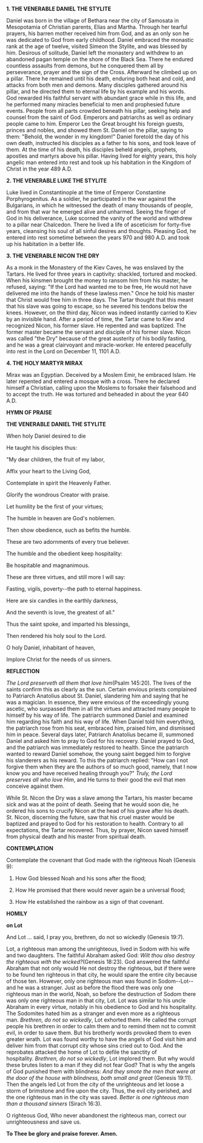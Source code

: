 
**1. THE VENERABLE DANIEL THE STYLITE**


Daniel was born in the village of Bethara near the city of Samosata in Mesopotamia of Christian parents, Elias and Martha. Through her tearful prayers, his barren mother received him from God, and as an only son he was dedicated to God from early childhood. Daniel embraced the monastic rank at the age of twelve, visited Simeon the Stylite, and was blessed by him. Desirous of solitude, Daniel left the monastery and withdrew to an abandoned pagan temple on the shore of the Black Sea. There he endured countless assaults from demons, but he conquered them all by perseverance, prayer and the sign of the Cross. Afterward he climbed up on a pillar. There he remained until his death, enduring both heat and cold, and attacks from both men and demons. Many disciples gathered around his pillar, and he directed them to eternal life by his example and his words. God rewarded His faithful servant with abundant grace while in this life, and he performed many miracles beneficial to men and prophesied future events. People from all parts crowded beneath his pillar, seeking help and counsel from the saint of God. Emperors and patriarchs as well as ordinary people came to him. Emperor Leo the Great brought his foreign guests, princes and nobles, and showed them St. Daniel on the pillar, saying to them: "Behold, the wonder in my kingdom!" Daniel foretold the day of his own death, instructed his disciples as a father to his sons, and took leave of them. At the time of his death, his disciples beheld angels, prophets, apostles and martyrs above his pillar. Having lived for eighty years, this holy angelic man entered into rest and took up his habitation in the Kingdom of Christ in the year 489 A.D.

**2. THE VENERABLE LUKE THE STYLITE**

Luke lived in Constantinople at the time of Emperor Constantine Porphyrogenitus. As a soldier, he participated in the war against the Bulgarians, in which he witnessed the death of many thousands of people, and from that war he emerged alive and unharmed. Seeing the finger of God in his deliverance, Luke scorned the vanity of the world and withdrew to a pillar near Chalcedon. There he lived a life of asceticism for forty-five years, cleansing his soul of all sinful desires and thoughts. Pleasing God, he entered into rest sometime between the years 970 and 980 A.D. and took up his habitation in a better life.

**3. THE VENERABLE NICON THE DRY**

As a monk in the Monastery of the Kiev Caves, he was enslaved by the Tartars. He lived for three years in captivity: shackled, tortured and mocked. When his kinsmen brought the money to ransom him from his master, he refused, saying: "If the Lord had wanted me to be free, He would not have delivered me into the hands of these lawless men." Once he told his master that Christ would free him in three days. The Tartar thought that this meant that his slave was going to escape, so he severed his tendons below the knees. However, on the third day, Nicon was indeed instantly carried to Kiev by an invisible hand. After a period of time, the Tartar came to Kiev and recognized Nicon, his former slave. He repented and was baptized. The former master became the servant and disciple of his former slave. Nicon was called "the Dry" because of the great austerity of his bodily fasting, and he was a great clairvoyant and miracle-worker. He entered peacefully into rest in the Lord on December 11, 1101 A.D.

**4. THE HOLY MARTYR MIRAX**

Mirax was an Egyptian. Deceived by a Moslem Emir, he embraced Islam. He later repented and entered a mosque with a cross. There he declared himself a Christian, calling upon the Moslems to forsake their falsehood and to accept the truth. He was tortured and beheaded in about the year 640 A.D.



**HYMN OF PRAISE**

**THE VENERABLE DANIEL THE STYLITE**

When holy Daniel desired to die

He taught his disciples thus:

"My dear children, the fruit of my labor,

Affix your heart to the Living God,

Contemplate in spirit the Heavenly Father.

Glorify the wondrous Creator with praise.

Let humility be the first of your virtues;

The humble in heaven are God's noblemen.

Then show obedience, such as befits the humble.

These are two adornments of every true believer.

The humble and the obedient keep hospitality:

Be hospitable and magnanimous.

These are three virtues, and still more I will say:

Fasting, vigils, poverty--the path to eternal happiness.

Here are six candles in the earthly darkness,

And the seventh is love, the greatest of all."

Thus the saint spoke, and imparted his blessings,

Then rendered his holy soul to the Lord.

O holy Daniel, inhabitant of heaven,

Implore Christ for the needs of us sinners.


**REFLECTION**

*The Lord preserveth all them that love him*(Psalm 145:20). The lives of the saints confirm this as clearly as the sun. Certain envious priests complained to Patriarch Anatolius about St. Daniel, slandering him and saying that he was a magician. In essence, they were envious of the exceedingly young ascetic, who surpassed them in all the virtues and attracted many people to himself by his way of life. The patriarch summoned Daniel and examined him regarding his faith and his way of life. When Daniel told him everything, the patriarch rose from his seat, embraced him, praised him, and dismissed him in peace. Several days later, Patriarch Anatolius became ill, summoned Daniel and asked him to pray to God for his recovery. Daniel prayed to God, and the patriarch was immediately restored to health. Since the patriarch wanted to reward Daniel somehow, the young saint begged him to forgive his slanderers as his reward. To this the patriarch replied: "How can I not forgive them when they are the authors of so much good, namely, that I now know you and have received healing through you?" *Truly, the Lord preserves all who love Him*, and He turns to their good the evil that men conceive against them.

While St. Nicon the Dry was a slave among the Tartars, his master became sick and was at the point of death. Seeing that he would soon die, he ordered his sons to crucify Nicon at the head of his grave after his death. St. Nicon, discerning the future, saw that his cruel master would be baptized and prayed to God for his restoration to health. Contrary to all expectations, the Tartar recovered. Thus, by prayer, Nicon saved himself from physical death and his master from spiritual death.



**CONTEMPLATION**

Contemplate the covenant that God made with the righteous Noah (Genesis 9):

1.  How God blessed Noah and his sons after the flood;

1.  How He promised that there would never again be a universal flood;

1.  How He established the rainbow as a sign of that covenant.



**HOMILY**

**on Lot**

And Lot … said, I pray you, brethren, do not so wickedly (Genesis 19:7).

Lot, a righteous man among the unrighteous, lived in Sodom with his wife and two daughters. The faithful Abraham asked God: *Wilt thou also destroy the righteous with the wicked?*(Genesis 18:23). God answered the faithful Abraham that not only would He not destroy the righteous, but if there were to be found ten righteous in that city, he would spare the entire city because of those ten. However, only one righteous man was found in Sodom--Lot--and he was a stranger. Just as before the flood there was only one righteous man in the world, Noah, so before the destruction of Sodom there was only one righteous man in that city, Lot. Lot was similar to his uncle Abraham in every virtue, notably in his obedience to God and his hospitality. The Sodomites hated him as a stranger and even more as a righteous man. *Brethren, do not so wickedly*, Lot exhorted them. He called the corrupt people his brethren in order to calm them and to remind them not to commit evil, in order to save them. But his brotherly words provoked them to even greater wrath. Lot was found worthy to have the angels of God visit him and deliver him from that corrupt city whose sins cried out to God. And the reprobates attacked the home of Lot to defile the sanctity of hospitality. *Brethren, do not so wickedly*, Lot implored them. But why would these brutes listen to a man if they did not fear God? That is why the angels of God punished them with blindness: *And they smote the men that were at the door of the house with blindness, both small and great* (Genesis 19:11). Then the angels led Lot from the city of the unrighteous and let loose a storm of brimstone and fire upon the city. Thus, the evil city perished, and the one righteous man in the city was saved. *Better is one righteous man than a thousand sinners* (Sirach 16:3).

O righteous God, Who never abandonest the righteous man, correct our unrighteousness and save us.

**To Thee be glory and praise forever. Amen.**
